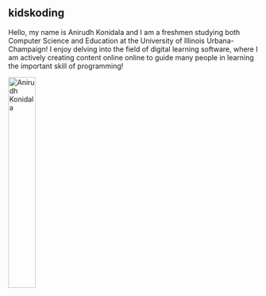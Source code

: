 ## kidskoding

Hello, my name is Anirudh Konidala and
I am a freshmen studying both Computer Science and Education at the University of Illinois Urbana-Champaign!
I enjoy delving into the field of digital learning software, where I am actively
creating content online online to guide many people in learning the important skill of programming!

<img src="./anirudh.png" alt="Anirudh Konidala" width="33%" height="33%" />

<!--
**kidskoding/kidskoding** is a ✨ _special_ ✨ repository because its `README.md` (this file) appears on your GitHub profile.

Here are some ideas to get you started:

- 🔭 I’m currently working on ...
- 🌱 I’m currently learning ...
- 👯 I’m looking to collaborate on ...
- 🤔 I’m looking for help with ...
- 💬 Ask me about ...
- 📫 How to reach me: ...
- 😄 Pronouns: ...
- ⚡ Fun fact: ...
-->

